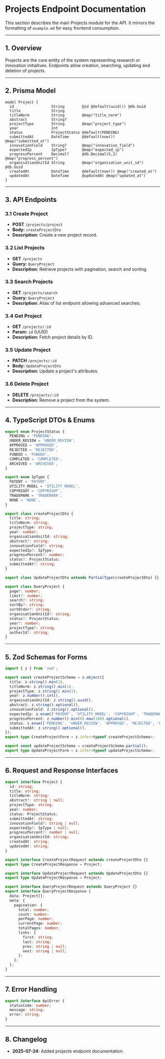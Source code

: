 # Projects Endpoint Documentation

This section describes the main Projects module for the API. It mirrors the formatting of `example.md` for easy frontend consumption.

---

## 1. Overview

Projects are the core entity of the system representing research or innovation initiatives. Endpoints allow creation, searching, updating and deletion of projects.

---

## 2. Prisma Model

```prisma
model Project {
  id                 String        @id @default(uuid()) @db.Uuid
  title              String
  titleNorm          String        @map("title_norm")
  abstract           String?
  projectType        String        @map("project_type")
  year               Int
  status             ProjectStatus @default(PENDING)
  submittedAt        DateTime      @default(now()) @map("submitted_at")
  innovationField    String?       @map("innovation_field")
  expectedIp         IpType?       @map("expected_ip")
  progressPercent    Decimal?      @db.Decimal(5,2) @map("progress_percent")
  organisationUnitId String        @map("organisation_unit_id") @db.Uuid
  createdAt          DateTime      @default(now()) @map("created_at")
  updatedAt          DateTime      @updatedAt @map("updated_at")
}
```

---

## 3. API Endpoints

### 3.1 Create Project
- **POST** `/projects/project`
- **Body:** `createProjectDto`
- **Description:** Create a new project record.

### 3.2 List Projects
- **GET** `/projects`
- **Query:** `QueryProject`
- **Description:** Retrieve projects with pagination, search and sorting.

### 3.3 Search Projects
- **GET** `/projects/search`
- **Query:** `QueryProject`
- **Description:** Alias of list endpoint allowing advanced searches.

### 3.4 Get Project
- **GET** `/projects/:id`
- **Param:** `id` (UUID)
- **Description:** Fetch project details by ID.

### 3.5 Update Project
- **PATCH** `/projects/:id`
- **Body:** `UpdateProjectDto`
- **Description:** Update a project's attributes.

### 3.6 Delete Project
- **DELETE** `/projects/:id`
- **Description:** Remove a project from the system.

---

## 4. TypeScript DTOs & Enums

```typescript
export enum ProjectStatus {
  PENDING = 'PENDING',
  UNDER_REVIEW = 'UNDER_REVIEW',
  APPROVED = 'APPROVED',
  REJECTED = 'REJECTED',
  FUNDED = 'FUNDED',
  COMPLETED = 'COMPLETED',
  ARCHIVED = 'ARCHIVED',
}

export enum IpType {
  PATENT = 'PATENT',
  UTILITY_MODEL = 'UTILITY_MODEL',
  COPYRIGHT = 'COPYRIGHT',
  TRADEMARK = 'TRADEMARK',
  NONE = 'NONE',
}

export class createProjectDto {
  title: string;
  titleNorm: string;
  projectType: string;
  year: number;
  organisationUnitId: string;
  abstract?: string;
  innovationField?: string;
  expectedIp?: IpType;
  progressPercent?: number;
  status?: ProjectStatus;
  submittedAt?: string;
}

export class UpdateProjectDto extends PartialType(createProjectDto) {}

export class QueryProject {
  page?: number;
  limit?: number;
  search?: string;
  sortBy?: string;
  sortOrder?: string;
  organisationUnitId?: string;
  status?: ProjectStatus;
  year?: number;
  projectType?: string;
  authorId?: string;
}
```

---

## 5. Zod Schemas for Forms

```typescript
import { z } from 'zod';

export const createProjectSchema = z.object({
  title: z.string().min(1),
  titleNorm: z.string().min(1),
  projectType: z.string().min(1),
  year: z.number().int(),
  organisationUnitId: z.string().uuid(),
  abstract: z.string().optional(),
  innovationField: z.string().optional(),
  expectedIp: z.enum(['PATENT', 'UTILITY_MODEL', 'COPYRIGHT', 'TRADEMARK', 'NONE']).optional(),
  progressPercent: z.number().min(0).max(100).optional(),
  status: z.enum(['PENDING', 'UNDER_REVIEW', 'APPROVED', 'REJECTED', 'FUNDED', 'COMPLETED', 'ARCHIVED']).optional(),
  submittedAt: z.string().optional(),
});
export type CreateProjectForm = z.infer<typeof createProjectSchema>;

export const updateProjectSchema = createProjectSchema.partial();
export type UpdateProjectForm = z.infer<typeof updateProjectSchema>;
```

---

## 6. Request and Response Interfaces

```typescript
export interface Project {
  id: string;
  title: string;
  titleNorm: string;
  abstract?: string | null;
  projectType: string;
  year: number;
  status: ProjectStatus;
  submittedAt: string;
  innovationField?: string | null;
  expectedIp?: IpType | null;
  progressPercent?: number | null;
  organisationUnitId: string;
  createdAt: string;
  updatedAt: string;
}

export interface CreateProjectRequest extends createProjectDto {}
export type CreateProjectResponse = Project;

export interface UpdateProjectRequest extends UpdateProjectDto {}
export type UpdateProjectResponse = Project;

export interface QueryProjectRequest extends QueryProject {}
export interface QueryProjectResponse {
  data: Project[];
  meta: {
    pagination: {
      total: number;
      count: number;
      perPage: number;
      currentPage: number;
      totalPages: number;
      links: {
        first: string;
        last: string;
        prev: string | null;
        next: string | null;
      };
    };
  };
}
```

---

## 7. Error Handling

```typescript
export interface ApiError {
  statusCode: number;
  message: string;
  error: string;
}
```

---

## 8. Changelog
- **2025-07-24:** Added projects endpoint documentation.
